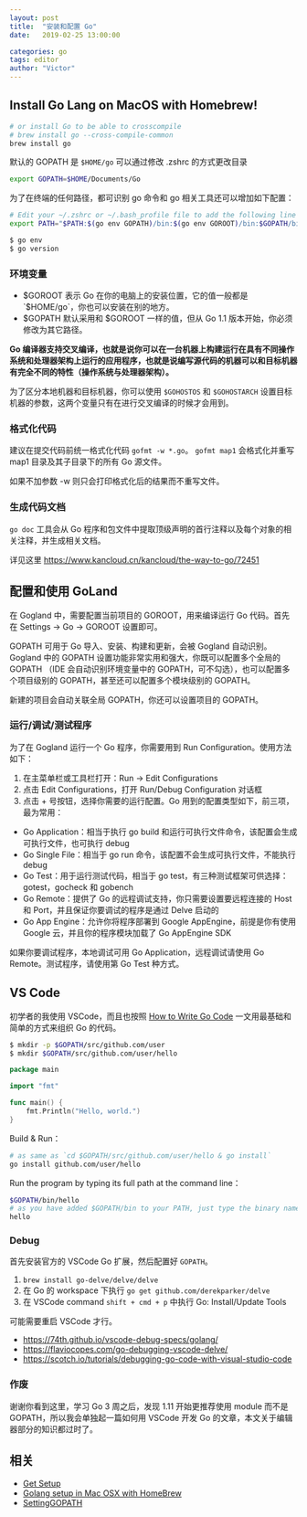 ```yaml
---
layout: post
title:  "安装和配置 Go"
date:   2019-02-25 13:00:00

categories: go
tags: editor
author: "Victor"
---
```


## Install Go Lang on MacOS with Homebrew!

```bash
# or install Go to be able to crosscompile
# brew install go --cross-compile-common
brew install go
```

默认的 GOPATH 是 `$HOME/go` 可以通过修改 .zshrc 的方式更改目录

```bash
export GOPATH=$HOME/Documents/Go
```

为了在终端的任何路径，都可识别 go 命令和 go 相关工具还可以增加如下配置：

```bash
# Edit your ~/.zshrc or ~/.bash_profile file to add the following line
export PATH="$PATH:$(go env GOPATH)/bin:$(go env GOROOT)/bin:$GOPATH/bin"
```

```bash
$ go env
$ go version
```

### 环境变量

* $GOROOT 表示 Go 在你的电脑上的安装位置，它的值一般都是 `$HOME/go`，你也可以安装在别的地方。
* $GOPATH 默认采用和 $GOROOT 一样的值，但从 Go 1.1 版本开始，你必须修改为其它路径。

**Go 编译器支持交叉编译，也就是说你可以在一台机器上构建运行在具有不同操作系统和处理器架构上运行的应用程序，也就是说编写源代码的机器可以和目标机器有完全不同的特性（操作系统与处理器架构）。**

为了区分本地机器和目标机器，你可以使用 `$GOHOSTOS` 和 `$GOHOSTARCH` 设置目标机器的参数，这两个变量只有在进行交叉编译的时候才会用到。

### 格式化代码

建议在提交代码前统一格式化代码 `gofmt -w *.go`。 `gofmt map1` 会格式化并重写 map1 目录及其子目录下的所有 Go 源文件。

如果不加参数 -w 则只会打印格式化后的结果而不重写文件。

### 生成代码文档

`go doc` 工具会从 Go 程序和包文件中提取顶级声明的首行注释以及每个对象的相关注释，并生成相关文档。

详见这里 https://www.kancloud.cn/kancloud/the-way-to-go/72451

## 配置和使用 GoLand

在 Gogland 中，需要配置当前项目的 GOROOT，用来编译运行 Go 代码。首先在 Settings -> Go -> GOROOT 设置即可。

GOPATH 可用于 Go 导入、安装、构建和更新，会被 Gogland 自动识别。Gogland 中的 GOPATH 设置功能非常实用和强大，你既可以配置多个全局的 GOPATH （IDE 会自动识别环境变量中的 GOPATH，可不勾选），也可以配置多个项目级别的 GOPATH，甚至还可以配置多个模块级别的 GOPATH。

新建的项目会自动关联全局 GOPATH，你还可以设置项目的 GOPATH。

### 运行/调试/测试程序

为了在 Gogland 运行一个 Go 程序，你需要用到 Run Configuration。使用方法如下：

1. 在主菜单栏或工具栏打开：Run -> Edit Configurations
2. 点击 Edit Configurations，打开 Run/Debug Configuration 对话框
3. 点击 + 号按钮，选择你需要的运行配置。Go 用到的配置类型如下，前三项，最为常用：
  * Go Application：相当于执行 go build 和运行可执行文件命令，该配置会生成可执行文件，也可执行 debug
  * Go Single File：相当于 go run 命令，该配置不会生成可执行文件，不能执行 debug
  * Go Test：用于运行测试代码，相当于 go test，有三种测试框架可供选择：gotest，gocheck 和 gobench
  * Go Remote：提供了 Go 的远程调试支持，你只需要设置要远程连接的 Host 和 Port，并且保证你要调试的程序是通过 Delve 启动的
  * Go App Engine：允许你将程序部署到 Google AppEngine，前提是你有使用 Google 云，并且你的程序模块加载了 Go AppEngine SDK

如果你要调试程序，本地调试可用 Go Application，远程调试请使用 Go Remote。测试程序，请使用第 Go Test 种方式。

## VS Code

初学者的我使用 VSCode，而且也按照 [How to Write Go Code](https://golang.org/doc/code.html) 一文用最基础和简单的方式来组织 Go 的代码。

```bash
$ mkdir -p $GOPATH/src/github.com/user
$ mkdir $GOPATH/src/github.com/user/hello
```

```go
package main

import "fmt"

func main() {
	fmt.Println("Hello, world.")
}
```

Build & Run：

```bash
# as same as `cd $GOPATH/src/github.com/user/hello & go install`
go install github.com/user/hello
```

Run the program by typing its full path at the command line：

```bash
$GOPATH/bin/hello
# as you have added $GOPATH/bin to your PATH, just type the binary name
hello
```

### Debug

首先安装官方的 VSCode Go 扩展，然后配置好 `GOPATH`。


1. `brew install go-delve/delve/delve`
2. 在 Go 的 workspace 下执行 `go get github.com/derekparker/delve`
3. 在 VSCode command `shift + cmd + p` 中执行 Go: Install/Update Tools

可能需要重启 VSCode 才行。

* https://74th.github.io/vscode-debug-specs/golang/
* https://flaviocopes.com/go-debugging-vscode-delve/
* https://scotch.io/tutorials/debugging-go-code-with-visual-studio-code

### 作废

谢谢你看到这里，学习 Go 3 周之后，发现 1.11 开始更推荐使用 module 而不是 GOPATH，所以我会单独起一篇如何用 VSCode 开发 Go 的文章，本文关于编辑器部分的知识都过时了。

## 相关

* [Get Setup](http://www.golangbootcamp.com/book/get_setup)
* [Golang setup in Mac OSX with HomeBrew](https://gist.github.com/vsouza/77e6b20520d07652ed7d)
* [SettingGOPATH](https://github.com/golang/go/wiki/SettingGOPATH)
